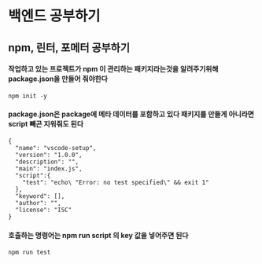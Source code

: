 # 백엔드 공부하기
## npm, 린터, 포메터 공부하기
#### 작업하고 있는 프로젝트가 npm 이 관리하는 패키지라는것을 알려주기위해 package.json을 만들어 줘야한다
```
npm init -y
```
#### package.json은 package에 메타 데이터를 포함하고 있다 패키지를 만들게 아니라면 script 빼곤 지워줘도 된다 
```
{
  "name": "vscode-setup",
  "version": "1.0.0",
  "description": "",
  "main": "index.js",
  "script":{
    "test": "echo\ "Error: no test specified\" && exit 1"
  },
  "keyword": [],
  "author": "",
  "license": "ISC"
}

```
#### 호출하는 명령어는 npm run script 의 key 값을 넣어주면 된다
```
npm run test
```



